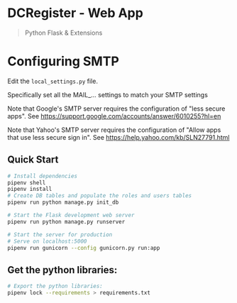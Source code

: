 # DCRegister - Web App
> Python Flask & Extensions


# Configuring SMTP

Edit the `local_settings.py` file.

Specifically set all the MAIL_... settings to match your SMTP settings

Note that Google's SMTP server requires the configuration of "less secure apps".
See https://support.google.com/accounts/answer/6010255?hl=en

Note that Yahoo's SMTP server requires the configuration of "Allow apps that use less secure sign in".
See https://help.yahoo.com/kb/SLN27791.html


## Quick Start

```bash
# Install dependencies
pipenv shell
pipenv install
# Create DB tables and populate the roles and users tables
pipenv run python manage.py init_db

# Start the Flask development web server
pipenv run python manage.py runserver

# Start the server for production
# Serve on localhost:5000
pipenv run gunicorn --config gunicorn.py run:app
```

## Get the python libraries:

```bash
# Export the python libraries:
pipenv lock --requirements > requirements.txt
```
